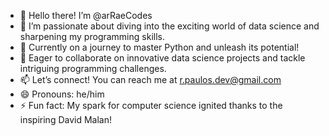 - 👋 Hello there! I’m @arRaeCodes
- 👀 I’m passionate about diving into the exciting world of data science and sharpening my programming skills.
- 🌱 Currently on a journey to master Python and unleash its potential!
- 💞️ Eager to collaborate on innovative data science projects and tackle intriguing programming challenges.
- 📫 Let’s connect! You can reach me at r.paulos.dev@gmail.com
- 😄 Pronouns: he/him
- ⚡ Fun fact: My spark for computer science ignited thanks to the inspiring David Malan!



<!---
arRaeCodes/arRaeCodes is a ✨ special ✨ repository because its `README.md` (this file) appears on your GitHub profile.
You can click the Preview link to take a look at your changes.
--->
